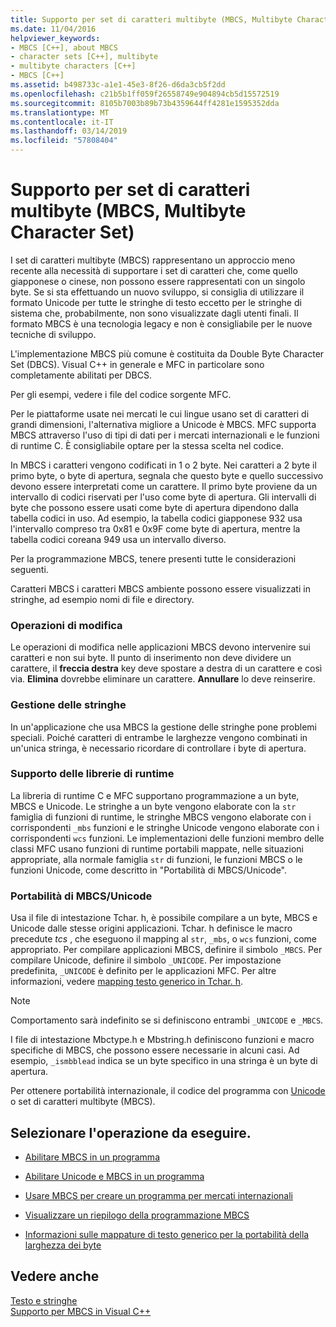 ```yaml
---
title: Supporto per set di caratteri multibyte (MBCS, Multibyte Character Set)
ms.date: 11/04/2016
helpviewer_keywords:
- MBCS [C++], about MBCS
- character sets [C++], multibyte
- multibyte characters [C++]
- MBCS [C++]
ms.assetid: b498733c-a1e1-45e3-8f26-d6da3cb5f2dd
ms.openlocfilehash: c21b5b1ff059f26558749e904894cb5d15572519
ms.sourcegitcommit: 8105b7003b89b73b4359644ff4281e1595352dda
ms.translationtype: MT
ms.contentlocale: it-IT
ms.lasthandoff: 03/14/2019
ms.locfileid: "57808404"
---
```

# <a name="support-for-multibyte-character-sets-mbcss"></a>Supporto per set di caratteri multibyte (MBCS, Multibyte Character Set)

I set di caratteri multibyte (MBCS) rappresentano un approccio meno recente alla necessità di supportare i set di caratteri che, come quello giapponese o cinese, non possono essere rappresentati con un singolo byte. Se si sta effettuando un nuovo sviluppo, si consiglia di utilizzare il formato Unicode per tutte le stringhe di testo eccetto per le stringhe di sistema che, probabilmente, non sono visualizzate dagli utenti finali. Il formato MBCS è una tecnologia legacy e non è consigliabile per le nuove tecniche di sviluppo.

L'implementazione MBCS più comune è costituita da Double Byte Character Set (DBCS). Visual C++ in generale e MFC in particolare sono completamente abilitati per DBCS.

Per gli esempi, vedere i file del codice sorgente MFC.

Per le piattaforme usate nei mercati le cui lingue usano set di caratteri di grandi dimensioni, l'alternativa migliore a Unicode è MBCS. MFC supporta MBCS attraverso l'uso di tipi di dati per i mercati internazionali e le funzioni di runtime C. È consigliabile optare per la stessa scelta nel codice.

In MBCS i caratteri vengono codificati in 1 o 2 byte. Nei caratteri a 2 byte il primo byte, o byte di apertura, segnala che questo byte e quello successivo devono essere interpretati come un carattere. Il primo byte proviene da un intervallo di codici riservati per l'uso come byte di apertura. Gli intervalli di byte che possono essere usati come byte di apertura dipendono dalla tabella codici in uso. Ad esempio, la tabella codici giapponese 932 usa l'intervallo compreso tra 0x81 e 0x9F come byte di apertura, mentre la tabella codici coreana 949 usa un intervallo diverso.

Per la programmazione MBCS, tenere presenti tutte le considerazioni seguenti.

Caratteri MBCS i caratteri MBCS ambiente possono essere visualizzati in stringhe, ad esempio nomi di file e directory.

### <a name="editing-operations"></a>Operazioni di modifica

Le operazioni di modifica nelle applicazioni MBCS devono intervenire sui caratteri e non sui byte. Il punto di inserimento non deve dividere un carattere, il **freccia destra** key deve spostare a destra di un carattere e così via. **Elimina** dovrebbe eliminare un carattere. **Annullare** lo deve reinserire.

### <a name="string-handling"></a>Gestione delle stringhe

In un'applicazione che usa MBCS la gestione delle stringhe pone problemi speciali. Poiché caratteri di entrambe le larghezze vengono combinati in un'unica stringa, è necessario ricordare di controllare i byte di apertura.

### <a name="run-time-library-support"></a>Supporto delle librerie di runtime

La libreria di runtime C e MFC supportano programmazione a un byte, MBCS e Unicode. Le stringhe a un byte vengono elaborate con la `str` famiglia di funzioni di runtime, le stringhe MBCS vengono elaborate con i corrispondenti `_mbs` funzioni e le stringhe Unicode vengono elaborate con i corrispondenti `wcs` funzioni. Le implementazioni delle funzioni membro delle classi MFC usano funzioni di runtime portabili mappate, nelle situazioni appropriate, alla normale famiglia `str` di funzioni, le funzioni MBCS o le funzioni Unicode, come descritto in "Portabilità di MBCS/Unicode".

### <a name="mbcsunicode-portability"></a>Portabilità di MBCS/Unicode

Usa il file di intestazione Tchar. h, è possibile compilare a un byte, MBCS e Unicode dalle stesse origini applicazioni. Tchar. h definisce le macro precedute *tcs* , che eseguono il mapping al `str`, `_mbs`, o `wcs` funzioni, come appropriato. Per compilare applicazioni MBCS, definire il simbolo `_MBCS`. Per compilare Unicode, definire il simbolo `_UNICODE`. Per impostazione predefinita, `_UNICODE` è definito per le applicazioni MFC. Per altre informazioni, vedere [mapping testo generico in Tchar. h](../text/generic-text-mappings-in-tchar-h.md).

> [!NOTE]
>  Comportamento sarà indefinito se si definiscono entrambi `_UNICODE` e `_MBCS`.

I file di intestazione Mbctype.h e Mbstring.h definiscono funzioni e macro specifiche di MBCS, che possono essere necessarie in alcuni casi. Ad esempio, `_ismbblead` indica se un byte specifico in una stringa è un byte di apertura.

Per ottenere portabilità internazionale, il codice del programma con [Unicode](../text/support-for-unicode.md) o set di caratteri multibyte (MBCS).

## <a name="what-do-you-want-to-do"></a>Selezionare l'operazione da eseguire.

- [Abilitare MBCS in un programma](../text/international-enabling.md)

- [Abilitare Unicode e MBCS in un programma](../text/internationalization-strategies.md)

- [Usare MBCS per creare un programma per mercati internazionali](../text/mbcs-programming-tips.md)

- [Visualizzare un riepilogo della programmazione MBCS](../text/mbcs-programming-tips.md)

- [Informazioni sulle mappature di testo generico per la portabilità della larghezza dei byte](../text/generic-text-mappings-in-tchar-h.md)

## <a name="see-also"></a>Vedere anche

[Testo e stringhe](../text/text-and-strings-in-visual-cpp.md)<br/>
[Supporto per MBCS in Visual C++](../text/mbcs-support-in-visual-cpp.md)
